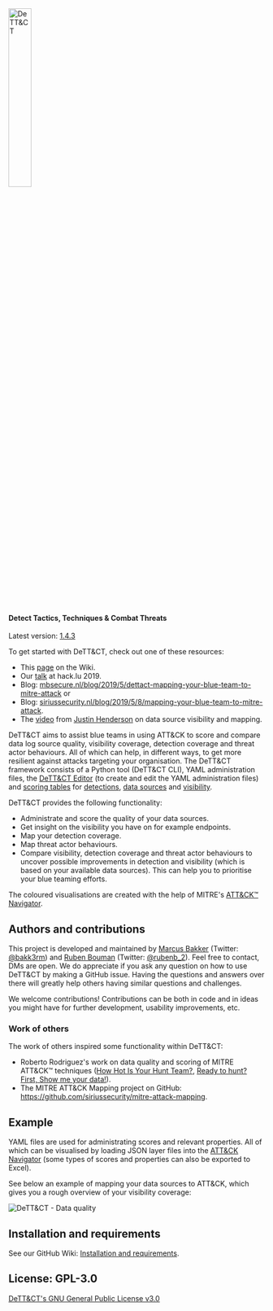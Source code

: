 <img src="https://github.com/rabobank-cdc/DeTTECT/wiki/images/logo.png" alt="DeTT&CT" width=30% height=30%>

#### Detect Tactics, Techniques & Combat Threats
Latest version: [1.4.3](https://github.com/rabobank-cdc/DeTTECT/wiki/Changelog#version-143)

To get started with DeTT&CT, check out one of these resources:
- This [page](https://github.com/rabobank-cdc/DeTTECT/wiki/Getting-started) on the Wiki.
- Our [talk](https://www.youtube.com/watch?v=_kWpekkhomU) at hack.lu 2019.
- Blog: [mbsecure.nl/blog/2019/5/dettact-mapping-your-blue-team-to-mitre-attack](https://www.mbsecure.nl/blog/2019/5/dettact-mapping-your-blue-team-to-mitre-attack) or
- Blog: [siriussecurity.nl/blog/2019/5/8/mapping-your-blue-team-to-mitre-attack](https://www.siriussecurity.nl/blog/2019/5/8/mapping-your-blue-team-to-mitre-attack).
- The [video](https://www.youtube.com/watch?v=EXnutTLKS5o) from [Justin Henderson](https://twitter.com/SecurityMapper) on data source visibility and mapping.

DeTT&CT aims to assist blue teams in using ATT&CK to score and compare data log source quality, visibility coverage, detection coverage and threat actor behaviours. All of which can help, in different ways, to get more resilient against attacks targeting your organisation. The DeTT&CT framework consists of a Python tool (DeTT&CT CLI), YAML administration files, the [DeTT&CT Editor](https://rabobank-cdc.github.io/dettect-editor) (to create and edit the YAML administration files) and [scoring tables](https://github.com/rabobank-cdc/DeTTECT/raw/master/scoring_table.xlsx) for [detections](https://github.com/rabobank-cdc/DeTTECT/wiki/How-to-use-the-framework#detection), [data sources](https://github.com/rabobank-cdc/DeTTECT/wiki/How-to-use-the-framework#data-source) and [visibility](https://github.com/rabobank-cdc/DeTTECT/wiki/How-to-use-the-framework#visibility).

DeTT&CT provides the following functionality:

- Administrate and score the quality of your data sources.
- Get insight on the visibility you have on for example endpoints.
- Map your detection coverage.
- Map threat actor behaviours.
- Compare visibility, detection coverage and threat actor behaviours to uncover possible improvements in detection and visibility (which is based on your available data sources). This can help you to prioritise your blue teaming efforts.

The coloured visualisations are created with the help of MITRE's [ATT&CK™ Navigator](https://github.com/mitre-attack/attack-navigator).

## Authors and contributions
This project is developed and maintained by [Marcus Bakker](https://github.com/marcusbakker) (Twitter: [@bakk3rm](https://twitter.com/bakk3rm)) and [Ruben Bouman](https://github.com/rubinatorz) (Twitter: [@rubenb_2](https://twitter.com/rubenb_2/)). Feel free to contact, DMs are open. We do appreciate if you ask any question on how to use DeTT&CT by making a GitHub issue. Having the questions and answers over there will greatly help others having similar questions and challenges.

We welcome contributions! Contributions can be both in code and in ideas you might have for further development, usability improvements, etc.

### Work of others
The work of others inspired some functionality within DeTT&CT:
- Roberto Rodriguez's work on data quality and scoring of MITRE ATT&CK™ techniques ([How Hot Is Your Hunt Team?](https://cyberwardog.blogspot.com/2017/07/how-hot-is-your-hunt-team.html), [Ready to hunt? First, Show me your data!](https://cyberwardog.blogspot.com/2017/12/ready-to-hunt-first-show-me-your-data.html)).
- The MITRE ATT&CK Mapping project on GitHub:
  https://github.com/siriussecurity/mitre-attack-mapping.

## Example

YAML files are used for administrating scores and relevant properties. All of which can be visualised by loading JSON layer files into the [ATT&CK Navigator](https://github.com/mitre-attack/attack-navigator) (some types of scores and properties can also be exported to Excel).

See below an example of mapping your data sources to ATT&CK, which gives you a rough overview of your visibility coverage:

 <img src="https://raw.githubusercontent.com/wiki/rabobank-cdc/DeTTECT/images/example_data_sources.png" alt="DeTT&CT - Data quality">

## Installation and requirements

See our GitHub Wiki: [Installation and requirements](https://github.com/rabobank-cdc/DeTTECT/wiki/Installation-and-requirements).

## License: GPL-3.0
[DeTT&CT's GNU General Public License v3.0](https://github.com/rabobank-cdc/DeTTECT/blob/master/LICENSE)
